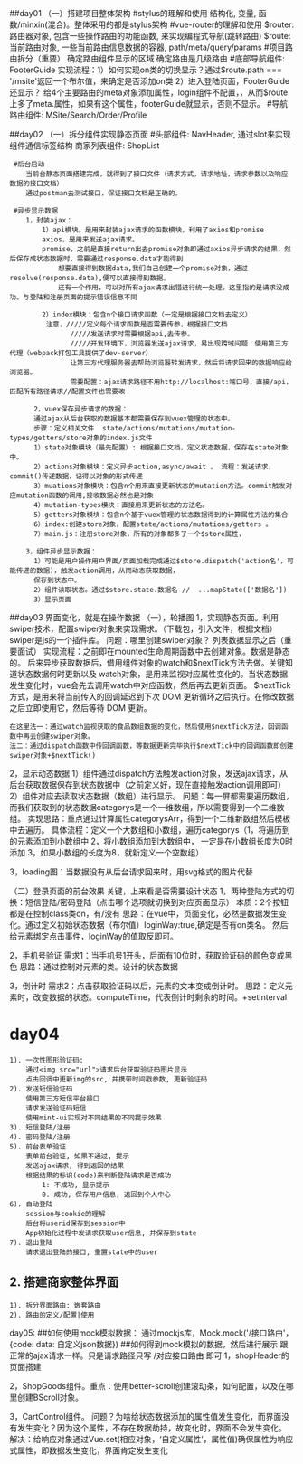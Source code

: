##day01
（一）搭建项目整体架构
    #stylus的理解和使用
        结构化, 变量, 函数/minxin(混合)。整体采用的都是stylus架构
    #vue-router的理解和使用
        $router: 路由器对象, 包含一些操作路由的功能函数, 来实现编程式导航(跳转路由)
        $route: 当前路由对象, 一些当前路由信息数据的容器, path/meta/query/params
    #项目路由拆分（重要）
        确定路由组件显示的区域
        确定路由是几级路由
    #底部导航组件: FooterGuide
        实现流程：1）如何实现on类的切换显示？通过$route.path === '/msite'返回一个布尔值，来确定是否添加on类
                  2）进入登陆页面，FooterGuide还显示？  给4个主要路由的meta对象添加属性，login组件不配置，，从而$route
                  上多了meta.属性，如果有这个属性，footerGuide就显示，否则不显示。
    #导航路由组件: MSite/Search/Order/Profile


##day02
（一）拆分组件实现静态页面
     #头部组件: NavHeader, 通过slot来实现组件通信标签结构
        商家列表组件: ShopList

     #后台启动
        当前台静态页面搭建完成，就得到了接口文件（请求方式，请求地址，请求参数以及响应数据的接口文档）
        通过postman去测试接口，保证接口文档是正确的。

     #异步显示数据
        1，封装ajax：
            1）api模块。是用来封装ajax请求的函数模块，利用了axios和promise
            axios，是用来发送ajax请求。
            promise，之前是直接return出去promise对象即通过axios异步请求的结果，然后保存成状态数据时，需要通过response.data才能得到
                想要直接得到数据data,我们自己创建一个promise对象，通过resolve(response.data),便可以直接得到数据。
                还有一个作用，可以对所有ajax请求出错进行统一处理。这里指的是请求没成功。与登陆和注册页面的提示错误信息不同

            2）index模块：包含n个接口请求函数（一定是根据接口文档去定义）
             注意，/////定义每个请求函数是否需要传参，根据接口文档
                   /////发送请求时需要根据api,去传参。
                   /////开发环境下，浏览器发送ajax请求，易出现跨域问题：使用第三方代理（webpack打包工具提供了dev-server）
                   让第三方代理服务器去帮助浏览器转发请求，然后将请求回来的数据响应给浏览器。
                   需要配置：ajax请求路径不用http://localhost:端口号，直接/api，匹配所有路径请求//配置文件也需要改

          2，vuex保存异步请求的数据：
          通过ajax从后台获取的数据基本都需要保存到vuex管理的状态中。
          步骤：定义相关文件  state/actions/mutations/mutation-types/getters/store对象的index.js文件
          1）state对象模块（最先配置）: 根据接口文档，定义状态数据，保存在state对象中。
          2）actions对象模块：定义异步action,async/await 。 流程：发送请求，commit()传递数据，记得以对象的形式传递
          3）muations对象模块：包含n个用来直接更新状态的mutation方法。commit触发对应mutation函数的调用,接收数据必然也是对象
          4）mutation-types模块：直接用来更新状态的方法名。
          5）getters对象模块：包含n个基于vuex管理的状态数据得到的计算属性方法的集合
          6）index:创建store对象，配置state/actions/mutations/getters 。
          7）main.js：注册store对象，所有的对象都多了一个$store属性，

        3，组件异步显示数据：
          1）可能是用户操作用户界面/页面加载完成通过$store.dispatch('action名'，可能传递的数据)，触发action调用，从而动态获取数据，
          保存到状态中。
          2）组件读取状态。通过$store.state.数据名 //  ...mapState(['数据名'])
          3）显示页面


##day03  界面变化，就是在操作数据
（一），轮播图
1，实现静态页面。利用swiper技术，配置swiper对象来实现需求。（下载包，引入文件，根据文档）
    swiper是js的一个插件库。
    问题：哪里创建swiper对象？ 列表数据显示之后（重要面试）
    实现流程：之前即在mounted生命周期函数中去创建对象。数据是静态的。
    后来异步获取数据后，借用组件对象的watch和$nextTick方法去做。关键知道状态数据何时更新以及
    watch对象，是用来监视对应属性变化的。当状态数据发生变化时，vue会先去调用watch中对应函数，然后再去更新页面。
    $nextTick方式，是用来将当前传入的回调延迟到下次 DOM 更新循环之后执行。在修改数据之后立即使用它，然后等待 DOM 更新。

    在这里法一：通过watch监视获取的食品数组数据的变化，然后使用$nextTick方法，回调函数中再去创建swiper对象。
    法二：通过dispatch函数中传回调函数，等数据更新完毕执行$nextTick中的回调函数即创建swiper对象+$nextTick()
2，显示动态数据
   1）组件通过dispatch方法触发action对象，发送ajax请求，从后台获取数据保存到状态数据中（之前定义好，现在直接触发action调用即可）
   2）组件对应去读取状态数据（数组）进行显示。
   问题：每一屏都需要遍历数组，而我们获取到的状态数据categorys是一个一维数组，所以需要得到一个二维数组。
   实现思路：重点通过计算属性categorysArr，得到一个二维新数组然后模板中去遍历。
   具体流程：定义一个大数组和小数组，遍历categorys（1，将遍历到的元素添加到小数组中 2，将小数组添加到大数组中，
            一定是在小数组长度为0时添加 3，如果小数组的长度为8，就新定义一个空数组）

3，loading图：当数据没有从后台请求回来时，用svg格式的图片代替

（二）登录页面的前台效果   关键，上来看是否需要设计状态
 1，两种登陆方式的切换：短信登陆/密码登陆（点击哪个选项就切换到对应页面显示）
    本质：2个按钮都是在控制class类on，有/没有
    思路：在vue中，页面变化，必然是数据发生变化。通过定义初始状态数据（布尔值）loginWay:true,确定是否有on类名。
    然后给元素绑定点击事件，loginWay的值取反即可。

 2，手机号验证
    需求1：当手机号1开头，后面有10位时，获取验证码的颜色变成黑色
    思路：通过控制对元素的类。设计的状态数据

  3，倒计时
      需求2：点击获取验证码以后，元素的文本变成倒计时。
      思路：定义元素时，改变数据的状态。computeTime，代表倒计时剩余的时间。+setInterval


# day04
    1). 一次性图形验证码:
        通过<img src="url">请求后台获取验证码图片显示
        点击回调中更新img的src, 并携带时间戳参数, 更新验证码
    2). 发送短信验证码
        使用第三方短信平台接口
        请求发送验证码短信
        使用mint-ui实现对不同结果的不同提示效果
    3). 短信登陆/注册
    4). 密码登陆/注册
    5). 前台表单验证
        表单前台验证, 如果不通过, 提示
        发送ajax请求, 得到返回的结果
        根据结果的标识(code)来判断登陆请求是否成功
            1: 不成功, 显示提示
            0. 成功, 保存用户信息, 返回到个人中心
    6). 自动登陆
        session与cookie的理解
        后台将userid保存到session中
        App初始化过程中发请求获取user信息, 并保存到state
    7). 退出登陆
        请求退出登陆的接口, 重置state中的user

## 2. 搭建商家整体界面
    1). 拆分界面路由: 嵌套路由
    2). 路由的定义/配置|使用

day05:
  ##如何使用mock模拟数据：
     通过mockjs库，Mock.mock('/接口路由'，{code:  data: 自定义json数据})
  ##如何得到mock模拟的数据，然后进行展示
      跟正常的ajax请求一样。只是请求路径只写  /对应接口路由  即可
  1，shopHeader的页面搭建

  2，ShopGoods组件。重点：使用better-scroll创建滚动条，如何配置，以及在哪里创建BScroll对象。

  3，CartControl组件。
    问题？为啥给状态数据添加的属性值发生变化，而界面没有发生变化？因为这个属性，不存在数据劫持，故变化时，界面不会发生变化。
    解决：给响应对象通过Vue.set(相应对象，‘自定义属性’，属性值)确保属性为响应式属性，即数据发生变化，界面肯定发生变化


